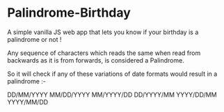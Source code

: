 # Palindrome-Birthday

A simple vanilla JS web app that lets you know if your birthday is a palindrome or not !

Any sequence of characters which reads the same when read from backwards as it is from forwards, is considered a Palindrome.

So it will check if any of these variations of date formats would result in a palindrome :-

DD/MM/YYYY
MM/DD/YYYY
MM/YYYY/DD
DD/YYYY/MM
YYYY/DD/MM
YYYY/MM/DD
